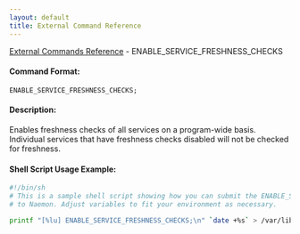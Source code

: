 ```yaml
---
layout: default
title: External Command Reference
---
```


<!--
************************************************
* AUTO GENERATED PAGE - USE ./update SCRIPT
************************************************
-->

<span class="glyphicon glyphicon-arrow-up"></span><a href="index.html"> External Commands Reference</a> - ENABLE_SERVICE_FRESHNESS_CHECKS<br>


#### Command Format:

`ENABLE_SERVICE_FRESHNESS_CHECKS;`

#### Description:

Enables freshness checks of all services on a program-wide basis. Individual services that have freshness checks disabled will not be checked for freshness.

#### Shell Script Usage Example:

```sh
#!/bin/sh
# This is a sample shell script showing how you can submit the ENABLE_SERVICE_FRESHNESS_CHECKS command
# to Naemon. Adjust variables to fit your environment as necessary.

printf "[%lu] ENABLE_SERVICE_FRESHNESS_CHECKS;\n" `date +%s` > /var/lib/naemon/naemon.cmd
```




